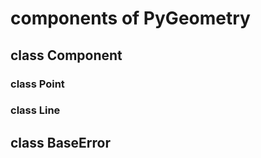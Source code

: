 # components of PyGeometry

## class Component

### class Point

### class Line

## class BaseError

###
